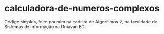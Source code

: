 # calculadora-de-numeros-complexos
Código simples, feito por mim na cadeira de Algorítimos 2, na faculdade de Sistemas de Informação na Uniavan BC
